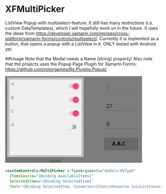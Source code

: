 # XFMultiPicker
ListView Popup with multiselect-feature. It still has many restrictions (i.e. custom DataTemplates), which I will hopefully work on in the future. It uses the ideas from https://developer.xamarin.com/recipes/cross-platform/xamarin-forms/controls/multiselect/.
Currently it is implemted as a button, that opens a popup with a ListView in it.
ONLY tested with Android yet.

##Usage
Note that the Model needs a Name (string) property!
Also note that the projects uses the Popup Page Plugin for Xamarin Forms:
https://github.com/rotorgames/Rg.Plugins.Popup/

![Landing](imgs/MultiPickerSample.png)

```xml
<customControls:MultiPicker x:TypeArguments="models:MyType" 
  ItemsSource="{Binding AvailableItems}" 
  SelectedItems="{Binding SelectedItem}"
  Text="{Binding SelectedItem, Converter={StaticResource JoinListConverter}}" />
```
